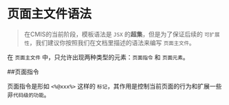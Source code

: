 # 页面主文件语法

> 在CMIS的当前阶段，模板语法是 ```JSX``` 的**超集**，但是为了保证后续的 ```可扩展性```，我们建议你按照我们在文档里描述的语法来编写 ```页面主文件```。


在 ```页面主文件``` 中，只允许出现两种类型的元素：```页面指令``` 和 ```页面元素```。

##页面指令

页面指令是形如 ```<%@xxx%>``` 这样的 ```标记```，其作用是控制当前页面的行为和扩展一些非```代码级的功能```。